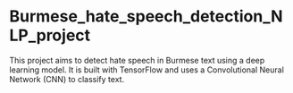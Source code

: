 # Burmese_hate_speech_detection_NLP_project
This project aims to detect hate speech in Burmese text using a deep learning model. It is built with TensorFlow and uses a Convolutional Neural Network (CNN) to classify text.
